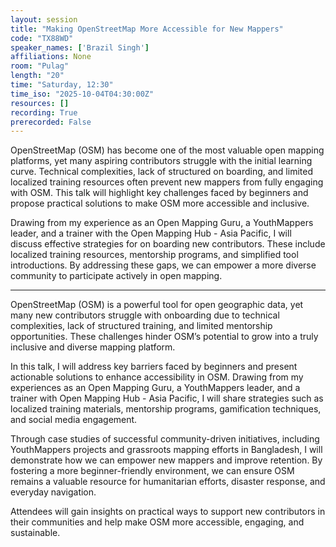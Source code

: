 ```yaml
---
layout: session
title: "Making OpenStreetMap More Accessible for New Mappers"
code: "TX88WD"
speaker_names: ['Brazil Singh']
affiliations: None
room: "Pulag"
length: "20"
time: "Saturday, 12:30"
time_iso: "2025-10-04T04:30:00Z"
resources: []
recording: True
prerecorded: False
---
```


OpenStreetMap (OSM) has become one of the most valuable open mapping platforms, yet many aspiring contributors struggle with the initial learning curve. Technical complexities, lack of structured on boarding, and limited localized training resources often prevent new mappers from fully engaging with OSM. This talk will highlight key challenges faced by beginners and propose practical solutions to make OSM more accessible and inclusive.

Drawing from my experience as an Open Mapping Guru, a YouthMappers leader, and a trainer with the Open Mapping Hub - Asia Pacific, I will discuss effective strategies for on boarding new contributors. These include localized training resources, mentorship programs, and simplified tool introductions. By addressing these gaps, we can empower a more diverse community to participate actively in open mapping.

<hr>

OpenStreetMap (OSM) is a powerful tool for open geographic data, yet many new contributors struggle with onboarding due to technical complexities, lack of structured training, and limited mentorship opportunities. These challenges hinder OSM’s potential to grow into a truly inclusive and diverse mapping platform.

In this talk, I will address key barriers faced by beginners and present actionable solutions to enhance accessibility in OSM. Drawing from my experiences as an Open Mapping Guru, a YouthMappers leader, and a trainer with Open Mapping Hub - Asia Pacific, I will share strategies such as localized training materials, mentorship programs, gamification techniques, and social media engagement.

Through case studies of successful community-driven initiatives, including YouthMappers projects and grassroots mapping efforts in Bangladesh, I will demonstrate how we can empower new mappers and improve retention. By fostering a more beginner-friendly environment, we can ensure OSM remains a valuable resource for humanitarian efforts, disaster response, and everyday navigation.

Attendees will gain insights on practical ways to support new contributors in their communities and help make OSM more accessible, engaging, and sustainable.

